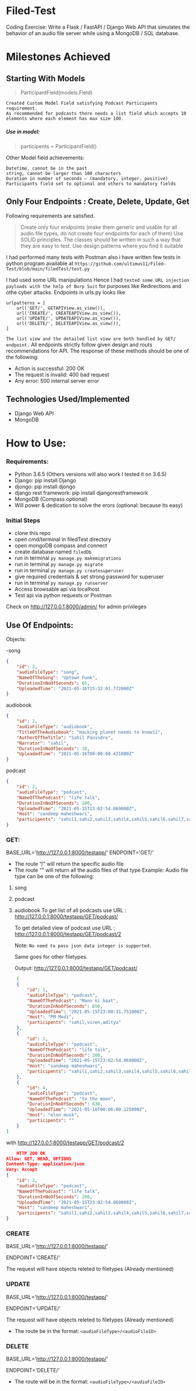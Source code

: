 # Filed-Test
Coding Exercise: Write a Flask / FastAPI / Django Web API that simulates the behavior of an audio file  server while using a MongoDB / SQL database. 

# Milestones Achieved 
## Starting With Models
> ParticipantField(models.Field)

```
Created Custom Model Field satisfying Podcast Participants requirement.
As recommended for podcasts there needs a list field which accepts 10 elements where each element has max size 100.
```

##### Use in model:
> participents = ParticipantField()

Other Model field achievements:
```
Datetime, cannot be in the past
string, cannot be larger than 100 characters
Duration in number of seconds – (mandatory, integer, positive)
Participants field set to optional and others to mandatory fields
```
## Only Four Endpoints : Create, Delete, Update, Get 
Following requirements are satisfied.
> Create only four endpoints (make them generic and usable for all audio file types, do not create four endpoints for each of them)
> Use SOLID principles. 
> The classes should be written in such a way that they are easy to test. 
> Use design patterns where you find it suitable

I had performed many tests with Postman also i have written few tests in python program available at `https://github.com/ultimus11/Filed-Test/blob/main/filedTest/test.py`

I had used some URL manipulations Hence I had `tested some URL injection payloads with the help of Burp Suit` for purposes like Redirections and othe cyber attacks.
Endpoints in urls.py looks like
```
urlpatterns = [
    url('GET/', GETAPIView.as_view()),
    url('CREATE/', CREATEAPIView.as_view()),
    url('UPDATE/', UPDATEAPIView.as_view()),
    url('DELETE/', DELETEAPIView.as_view()),
]
```
`The list view and the detailed list view are both handled by GET/ endpoint.`
All endpoints strictly follow given design and routs recommendations for API.
The response of these methods should be one of the following:
- Action is successful: 200 OK 
- The request is invalid: 400 bad request 
- Any error: 500 internal server error 
## Technologies Used/Implemented
- Django Web API
- MongoDB
# How to Use:
### Requirements:
- Python 3.6.5 (Others versions will also work I tested it on 3.6.5)
- Django: pip install Django
- djongo: pip install djongo
- django rest framework: pip install djangorestframework
- MongoDB (Compass optional)
- Will power & dedication to solve the erors (optional: because its easy)
### Initial Steps
- clone this repo
- open cmd/terminal in filedTest directory
- open mongoDB compass and connect
- create database named `filedDb`
- run in terminal `py manage.py makemigrations`
- run in terminal `py manage.py migrate`
- run in terminal `py manage.py createsuperuser`
- give required credentials & set strong password for superuser
- run in terminal `py manage.py runserver`
- Access browsable api via localhost
- Test api via python requests or Postman


Check on http://127.0.0.1:8000/admin/ for admin privileges
## Use Of Endpoints:
Objects:

-song
```json
{
    "id": 2,
    "audioFileType": "song",
    "NameOfTheSong": "Uptown Funk",
    "DurationInNoOfSeconds": 65,
    "UploadedTime": "2021-05-16T15:32:01.772000Z"
}
```
audiobook
```json
{
    "id": 2,
    "audioFileType": "audiobook",
    "TitleOfTheAudiobook": "Hacking planet needs to know11",
    "AutherOfTheTitle": "Sahil Panindre",
    "Narrator": "sahil",
    "DurationInNoOfSeconds": 10,
    "UploadedTime": "2021-05-16T00:00:00.431000Z"
}
```
podcast
```json
{
    "id": 2,
    "audioFileType": "podcast",
    "NameOfThePodcast": "life talk",
    "DurationInNoOfSeconds": 200,
    "UploadedTime": "2021-05-15T23:02:54.069000Z",
    "Host": "sandeep maheshwari",
    "participents": "sahil1,sahi2,sahil3,sahil4,sahil5,sahil6,sahil7,sahil8,sahil9,sahil10"
}
```


### GET:
BASE_URL='http://127.0.0.1:8000/testapp/'
ENDPOINT='GET/'
- The route “<audioFileType>/<audioFileID>” will return the specific audio file
- The route “<audioFileType>” will return all the audio files of that type
Example:
    Audio file type can be one of the following:
1. song
2. podcast
3. audiobook
    To get list of all podcasts use URL : http://127.0.0.1:8000/testapp/GET/podcast/
    
    To get detailed view of podcast use URL : http://127.0.0.1:8000/testapp/GET/podcast/2
    
    Note: `No need to pass json data integer is supported.`
    
    Same goes for other filetypes.
    
    Output:
    http://127.0.0.1:8000/testapp/GET/podcast/
    
    
```json
    [
    {
        "id": 1,
        "audioFileType": "podcast",
        "NameOfThePodcast": "Mann ki baat",
        "DurationInNoOfSeconds": 650,
        "UploadedTime": "2021-05-15T23:00:31.751000Z",
        "Host": "PM Modi",
        "participents": "sahil,viren,aditya"
    },
    {
        "id": 2,
        "audioFileType": "podcast",
        "NameOfThePodcast": "life talk",
        "DurationInNoOfSeconds": 200,
        "UploadedTime": "2021-05-15T23:02:54.069000Z",
        "Host": "sandeep maheshwari",
        "participents": "sahil1,sahi2,sahil3,sahil4,sahil5,sahil6,sahil7,sahil8,sahil9,sahil10"
    },
    {
        "id": 4,
        "audioFileType": "podcast",
        "NameOfThePodcast": "to the moon",
        "DurationInNoOfSeconds": 630,
        "UploadedTime": "2021-05-16T00:06:00.125000Z",
        "Host": "elon musk",
        "participents": ""
    }
]

```
    
with http://127.0.0.1:8000/testapp/GET/podcast/2

```json
    HTTP 200 OK
Allow: GET, HEAD, OPTIONS
Content-Type: application/json
Vary: Accept
{
    "id": 2,
    "audioFileType": "podcast",
    "NameOfThePodcast": "life talk",
    "DurationInNoOfSeconds": 200,
    "UploadedTime": "2021-05-15T23:02:54.069000Z",
    "Host": "sandeep maheshwari",
    "participents": "sahil1,sahi2,sahil3,sahil4,sahil5,sahil6,sahil7,sahil8,sahil9,sahil10"
}
```

### CREATE

BASE_URL='http://127.0.0.1:8000/testapp/'

ENDPOINT='CREATE/'

The request will have objects releted to filetypes (Already mentioned)


### UPDATE
BASE_URL='http://127.0.0.1:8000/testapp/'

ENDPOINT='UPDATE/'

The request will have objects releted to filetypes (Already mentioned)

- The route be in the format: `<audioFileType>/<audioFileID>`


### DELETE
BASE_URL='http://127.0.0.1:8000/testapp/'

ENDPOINT='DELETE/'

- The route will be in the format: `<audioFileType>/<audioFileID>`


